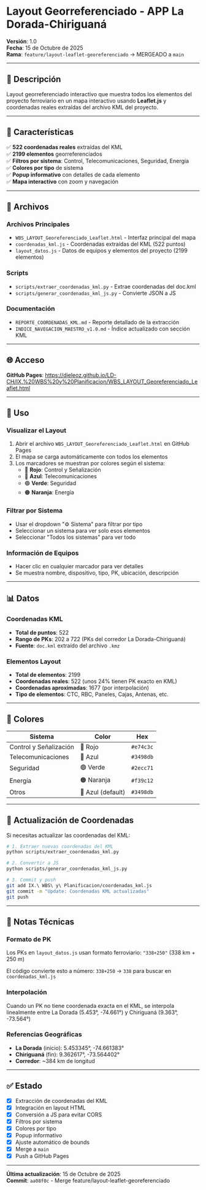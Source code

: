 # Layout Georreferenciado - APP La Dorada-Chiriguaná

**Versión**: 1.0  
**Fecha**: 15 de Octubre de 2025  
**Rama**: `feature/layout-leaflet-georeferenciado` → MERGEADO a `main`

---

## 📍 Descripción

Layout georreferenciado interactivo que muestra todos los elementos del proyecto ferroviario en un mapa interactivo usando **Leaflet.js** y coordenadas reales extraídas del archivo KML del proyecto.

---

## 🎯 Características

✅ **522 coordenadas reales** extraídas del KML  
✅ **2199 elementos** georreferenciados  
✅ **Filtros por sistema**: Control, Telecomunicaciones, Seguridad, Energía  
✅ **Colores por tipo** de sistema  
✅ **Popup informativo** con detalles de cada elemento  
✅ **Mapa interactivo** con zoom y navegación  

---

## 📂 Archivos

### Archivos Principales

- `WBS_LAYOUT_Georeferenciado_Leaflet.html` - Interfaz principal del mapa
- `coordenadas_kml.js` - Coordenadas extraídas del KML (522 puntos)
- `layout_datos.js` - Datos de equipos y elementos del proyecto (2199 elementos)

### Scripts

- `scripts/extraer_coordenadas_kml.py` - Extrae coordenadas del doc.kml
- `scripts/generar_coordenadas_kml_js.py` - Convierte JSON a JS

### Documentación

- `REPORTE_COORDENADAS_KML.md` - Reporte detallado de la extracción
- `INDICE_NAVEGACION_MAESTRO_v1.0.md` - Índice actualizado con sección KML

---

## 🌐 Acceso

**GitHub Pages**: https://dieleoz.github.io/LD-CH/IX.%20WBS%20y%20Planificacion/WBS_LAYOUT_Georeferenciado_Leaflet.html

---

## 🔧 Uso

### Visualizar el Layout

1. Abrir el archivo `WBS_LAYOUT_Georeferenciado_Leaflet.html` en GitHub Pages
2. El mapa se carga automáticamente con todos los elementos
3. Los marcadores se muestran por colores según el sistema:
   - 🔴 **Rojo**: Control y Señalización
   - 🔵 **Azul**: Telecomunicaciones
   - 🟢 **Verde**: Seguridad
   - 🟠 **Naranja**: Energía

### Filtrar por Sistema

- Usar el dropdown "⚙️ Sistema" para filtrar por tipo
- Seleccionar un sistema para ver solo esos elementos
- Seleccionar "Todos los sistemas" para ver todo

### Información de Equipos

- Hacer clic en cualquier marcador para ver detalles
- Se muestra nombre, dispositivo, tipo, PK, ubicación, descripción

---

## 📊 Datos

### Coordenadas KML

- **Total de puntos**: 522
- **Rango de PKs**: 202 a 722 (PKs del corredor La Dorada-Chiriguaná)
- **Fuente**: `doc.kml` extraído del archivo `.kmz`

### Elementos Layout

- **Total de elementos**: 2199
- **Coordenadas reales**: 522 (unos 24% tienen PK exacto en KML)
- **Coordenadas aproximadas**: 1677 (por interpolación)
- **Tipo de elementos**: CTC, RBC, Paneles, Cajas, Antenas, etc.

---

## 🎨 Colores

| Sistema | Color | Hex |
|---------|-------|-----|
| Control y Señalización | 🔴 Rojo | `#e74c3c` |
| Telecomunicaciones | 🔵 Azul | `#3498db` |
| Seguridad | 🟢 Verde | `#2ecc71` |
| Energía | 🟠 Naranja | `#f39c12` |
| Otros | 🔵 Azul (default) | `#3498db` |

---

## 🔄 Actualización de Coordenadas

Si necesitas actualizar las coordenadas del KML:

```bash
# 1. Extraer nuevas coordenadas del KML
python scripts/extraer_coordenadas_kml.py

# 2. Convertir a JS
python scripts/generar_coordenadas_kml_js.py

# 3. Commit y push
git add IX.\ WBS\ y\ Planificacion/coordenadas_kml.js
git commit -m "Update: Coordenadas KML actualizadas"
git push
```

---

## 📝 Notas Técnicas

### Formato de PK

Los PKs en `layout_datos.js` usan formato ferroviario: `"338+250"` (338 km + 250 m)

El código convierte esto a número: `338+250` → `338` para buscar en `coordenadas_kml.js`

### Interpolación

Cuando un PK no tiene coordenada exacta en el KML, se interpola linealmente entre La Dorada (5.453°, -74.661°) y Chiriguaná (9.363°, -73.564°)

### Referencias Geográficas

- **La Dorada** (inicio): 5.453345°, -74.661383°
- **Chiriguaná** (fin): 9.362617°, -73.564402°
- **Corredor**: ~384 km de longitud

---

## ✅ Estado

- [x] Extracción de coordenadas del KML
- [x] Integración en layout HTML
- [x] Conversión a JS para evitar CORS
- [x] Filtros por sistema
- [x] Colores por tipo
- [x] Popup informativo
- [x] Ajuste automático de bounds
- [x] Merge a `main`
- [x] Push a GitHub Pages

---

**Última actualización**: 15 de Octubre de 2025  
**Commit**: `aa08f0c` - Merge feature/layout-leaflet-georeferenciado

